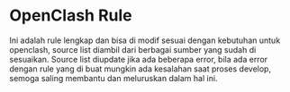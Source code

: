 # OpenClash Rule 

Ini adalah rule lengkap dan bisa di modif sesuai dengan kebutuhan untuk openclash, source list diambil dari berbagai sumber yang sudah di sesuaikan. Source list diupdate jika ada beberapa error, bila ada error dengan rule yang di buat mungkin ada kesalahan saat proses develop, semoga saling membantu dan meluruskan dalam hal ini.
